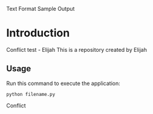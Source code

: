 Text Format	Sample Output
# Introduction

 Conflict test - Elijah
This is a repository created by Elijah


## Usage


Run this command to execute the application:


`python filename.py`

 Conflict
```
